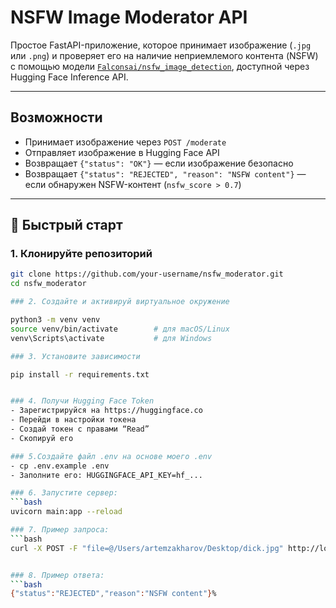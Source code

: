 # NSFW Image Moderator API

Простое FastAPI-приложение, которое принимает изображение (`.jpg` или `.png`) и проверяет его на наличие неприемлемого контента (NSFW) с помощью модели [`Falconsai/nsfw_image_detection`](https://huggingface.co/Falconsai/nsfw_image_detection), доступной через Hugging Face Inference API.

---

## Возможности

- Принимает изображение через `POST /moderate`
- Отправляет изображение в Hugging Face API
- Возвращает `{"status": "OK"}` — если изображение безопасно
- Возвращает `{"status": "REJECTED", "reason": "NSFW content"}` — если обнаружен NSFW-контент (`nsfw_score > 0.7`)

---

## 🚀 Быстрый старт

### 1. Клонируйте репозиторий

```bash
git clone https://github.com/your-username/nsfw_moderator.git
cd nsfw_moderator

### 2. Создайте и активируй виртуальное окружение

python3 -m venv venv
source venv/bin/activate        # для macOS/Linux
venv\Scripts\activate           # для Windows

### 3. Установите зависимости

pip install -r requirements.txt


### 4. Получи Hugging Face Token
- Зарегистрируйся на https://huggingface.co
- Перейди в настройки токена
- Создай токен с правами “Read”
- Скопируй его

### 5.Создайте файл .env на основе моего .env
- cp .env.example .env
- Заполните его: HUGGINGFACE_API_KEY=hf_...

### 6. Запустите сервер:
```bash
uvicorn main:app --reload

### 7. Пример запроса:
```bash
curl -X POST -F "file=@/Users/artemzakharov/Desktop/dick.jpg" http://localhost:8000/moderate


### 8. Пример ответа:
```bash
{"status":"REJECTED","reason":"NSFW content"}% 
